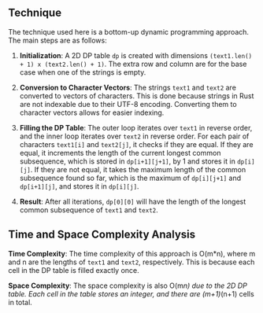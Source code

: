 ## Technique

The technique used here is a bottom-up dynamic programming approach. The main steps are as follows:

1. **Initialization**: A 2D DP table `dp` is created with dimensions `(text1.len() + 1) x (text2.len() + 1)`. The extra row and column are for the base case when one of the strings is empty.

2. **Conversion to Character Vectors**: The strings `text1` and `text2` are converted to vectors of characters. This is done because strings in Rust are not indexable due to their UTF-8 encoding. Converting them to character vectors allows for easier indexing.

3. **Filling the DP Table**: The outer loop iterates over `text1` in reverse order, and the inner loop iterates over `text2` in reverse order. For each pair of characters `text1[i]` and `text2[j]`, it checks if they are equal. If they are equal, it increments the length of the current longest common subsequence, which is stored in `dp[i+1][j+1]`, by 1 and stores it in `dp[i][j]`. If they are not equal, it takes the maximum length of the common subsequence found so far, which is the maximum of `dp[i][j+1]` and `dp[i+1][j]`, and stores it in `dp[i][j]`.

4. **Result**: After all iterations, `dp[0][0]` will have the length of the longest common subsequence of `text1` and `text2`.

## Time and Space Complexity Analysis

**Time Complexity**: The time complexity of this approach is O(m*n), where m and n are the lengths of `text1` and `text2`, respectively. This is because each cell in the DP table is filled exactly once.

**Space Complexity**: The space complexity is also O(m*n) due to the 2D DP table. Each cell in the table stores an integer, and there are (m+1)*(n+1) cells in total.
